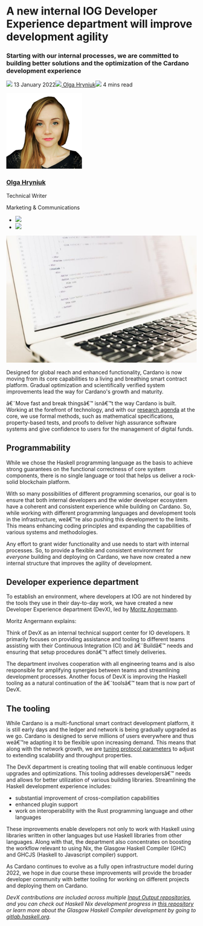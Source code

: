 # A new internal IOG Developer Experience department will improve development agility
### **Starting with our internal processes, we are committed to building better solutions and the optimization of the Cardano development experience**
![](img/2022-01-13-a-new-internal-iog-developer-experience-department.002.png) 13 January 2022![](img/2022-01-13-a-new-internal-iog-developer-experience-department.002.png)[ Olga Hryniuk](/en/blog/authors/olga-hryniuk/page-1/)![](img/2022-01-13-a-new-internal-iog-developer-experience-department.003.png) 4 mins read

![Olga Hryniuk](img/2022-01-13-a-new-internal-iog-developer-experience-department.004.png)[](/en/blog/authors/olga-hryniuk/page-1/)
### [**Olga Hryniuk**](/en/blog/authors/olga-hryniuk/page-1/)
Technical Writer

Marketing & Communications

- ![](img/2022-01-13-a-new-internal-iog-developer-experience-department.005.png)[](https://www.linkedin.com/in/olga-hryniuk-1094a3160/ "LinkedIn")
- ![](img/2022-01-13-a-new-internal-iog-developer-experience-department.006.png)[](https://github.com/olgahryniuk "GitHub")

![A new internal IOG Developer Experience department will improve development agility](img/2022-01-13-a-new-internal-iog-developer-experience-department.007.jpeg)

Designed for global reach and enhanced functionality, Cardano is now moving from its core capabilities to a living and breathing smart contract platform. Gradual optimization and scientifically verified system improvements lead the way for Cardano's growth and maturity.

â€˜Move fast and break thingsâ€™ isnâ€™t the way Cardano is built. Working at the forefront of technology, and with our [research agenda](https://iohk.io/research/) at the core, we use formal methods, such as mathematical specifications, property-based tests, and proofs to deliver high assurance software systems and give confidence to users for the management of digital funds.
## **Programmability**
While we chose the Haskell programming language as the basis to achieve strong guarantees on the functional correctness of core system components, there is no single language or tool that helps us deliver a rock-solid blockchain platform. 

With so many possibilities of different programming scenarios, our goal is to ensure that both internal developers and the wider developer ecosystem have a coherent and consistent experience while building on Cardano. So, while working with different programming languages and development tools in the infrastructure, weâ€™re also pushing this development to the limits. This means enhancing coding principles and expanding the capabilities of various systems and methodologies. 

Any effort to grant wider functionality and use needs to start with internal processes. So, to provide a flexible and consistent environment for *everyone* building and deploying on Cardano, we have now created a new internal structure that improves the agility of development.
## **Developer experience department**
To establish an environment, where developers at IOG are not hindered by the tools they use in their day-to-day work, we have created a new Developer Experience department (DevX), led by [Moritz Angermann](https://iohk.io/team/moritz-angermann/).

Moritz Angermann explains:

Think of DevX as an internal technical support center for IO developers. It primarily focuses on providing assistance and tooling to different teams assisting with their Continuous Integration (CI) and â€˜Buildâ€™ needs and ensuring that setup procedures donâ€™t affect timely deliveries.

The department involves cooperation with all engineering teams and is also responsible for amplifying synergies between teams and streamlining development processes. Another focus of DevX is improving the Haskell tooling as a natural continuation of the â€˜toolsâ€™ team that is now part of DevX.
## **The tooling**
While Cardano is a multi-functional smart contract development platform, it is still early days and the ledger and network is being gradually upgraded as we go. Cardano is designed to serve millions of users everywhere and thus weâ€™re adapting it to be flexible upon increasing demand. This means that along with the network growth, we are [tuning protocol parameters](https://iohk.io/en/blog/posts/2021/11/22/slow-and-steady-wins-the-race-network-evolution-for-network-growth/) to adjust to extending scalability and throughput properties.

The DevX department is creating tooling that will enable continuous ledger upgrades and optimizations. This tooling addresses developersâ€™ needs and allows for better utilization of various building libraries. Streamlining the Haskell development experience includes:

- substantial improvement of cross-compilation capabilities
- enhanced plugin support
- work on interoperability with the Rust programming language and other languages

These improvements enable developers not only to work with Haskell using libraries written in other languages but use Haskell libraries from other languages. Along with that, the department also concentrates on boosting the workflow relevant to using Nix, the Glasgow Haskell Compiler (GHC) and GHCJS (Haskell to Javascript compiler) support.

As Cardano continues to evolve as a fully open infrastructure model during 2022, we hope in due course these improvements will provide the broader developer community with better tooling for working on different projects and deploying them on Cardano.

*DevX contributions are included across multiple [Input Output repositories](https://github.com/input-output-hk), and you can check out Haskell Nix development progress in [this repository](https://github.com/input-output-hk/haskell.nix) or learn more about the Glasgow Haskell Compiler development by going to [gitlab.haskell.org](https://gitlab.haskell.org/users/sign_in).*
